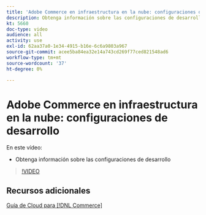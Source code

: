 ```yaml
---
title: 'Adobe Commerce en infraestructura en la nube: configuraciones de desarrollo'
description: Obtenga información sobre las configuraciones de desarrollo para proyectos en la nube.
kt: 5660
doc-type: video
audience: all
activity: use
exl-id: 62aa37a0-1e34-4915-b16e-6c6a9803a967
source-git-commit: acee5ba84ea32e14a743cd269f77ced821548ad6
workflow-type: tm+mt
source-wordcount: '37'
ht-degree: 0%

---
```


# Adobe Commerce en infraestructura en la nube: configuraciones de desarrollo

En este vídeo:

- Obtenga información sobre las configuraciones de desarrollo

>[!VIDEO](https://video.tv.adobe.com/v/35696?quality=12&learn=on)

## Recursos adicionales

[Guía de Cloud para [!DNL Commerce]](https://devdocs.magento.com/cloud/bk-cloud.html)

